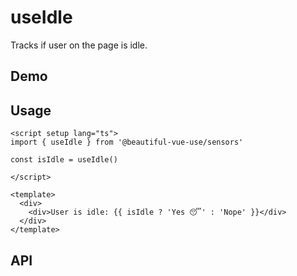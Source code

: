 # useIdle

Tracks if user on the page is idle.

## Demo

## Usage

```vue
<script setup lang="ts">
import { useIdle } from '@beautiful-vue-use/sensors'

const isIdle = useIdle()

</script>

<template>
  <div>
    <div>User is idle: {{ isIdle ? 'Yes 😴' : 'Nope' }}</div>
  </div>
</template>

```

## API
